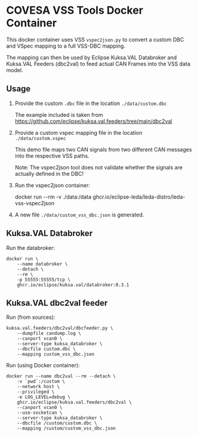 # COVESA VSS Tools Docker Container

This docker container uses VSS `vspec2json.py` to convert a custom DBC and VSpec mapping to a full VSS-DBC mapping.

The mapping can then be used by Eclipse Kuksa.VAL Databroker and Kuksa.VAL Feeders (dbc2val) to feed actual CAN Frames into the VSS data model.

## Usage

1. Provide the custom `.dbc` file in the location `./data/custom.dbc`

    The example included is taken from https://github.com/eclipse/kuksa.val.feeders/tree/main/dbc2val

2. Provide a custom vspec mapping file in the location `./data/custom.vspec`

    This demo file maps two CAN signals from two different CAN messages into the respective VSS paths.

    Note: The vspec2json tool does not validate whether the signals are actually defined in the DBC!

3. Run the vspec2json container:

    docker run --rm -v ./data:/data ghcr.io/eclipse-leda/leda-distro/leda-vss-vspec2json

4. A new file `./data/custom_vss_dbc.json` is generated.


## Kuksa.VAL Databroker

Run the databroker:

    docker run \
        --name databroker \
        --detach \
        --rm \
        -p 55555:55555/tcp \
        ghcr.io/eclipse/kuksa.val/databroker:0.3.1

## Kuksa.VAL dbc2val feeder

Run (from sources):

    kuksa.val.feeders/dbc2val/dbcfeeder.py \
        --dumpfile candump.log \
        --canport vcan0 \
        --server-type kuksa_databroker \
        --dbcfile custom.dbc \
        --mapping custom_vss_dbc.json

Run (using Docker container):

    docker run --name dbc2val --rm --detach \
        -v `pwd`:/custom \
        --network host \
        --privileged \
        -e LOG_LEVEL=debug \
        ghcr.io/eclipse/kuksa.val.feeders/dbc2val \
        --canport vcan0 \
        --use-socketcan \
        --server-type kuksa_databroker \
        --dbcfile /custom/custom.dbc \
        --mapping /custom/custom_vss_dbc.json
